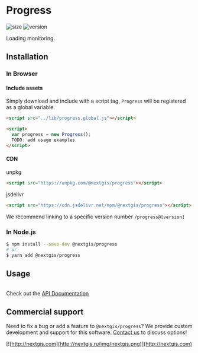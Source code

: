 # Progress

![size](https://img.shields.io/bundlephobia/minzip/@nextgis/progress) ![version](https://img.shields.io/npm/v/@nextgis/progress)

Loading monitoring.

## Installation

### In Browser

#### Include assets

Simply download and include with a script tag, `Progress` will be registered as a global variable.

```html
<script src="../lib/progress.global.js"></script>

<script>
  var progress = new Progress();
  TODO: add usage examples
</script>
```

#### CDN

unpkg

```html
<script src="https://unpkg.com/@nextgis/progress"></script>
```

jsdelivr

```html
<script src="https://cdn.jsdelivr.net/npm/@nextgis/progress"></script>
```

We recommend linking to a specific version number `/progress@[version]`

### In Node.js

```bash
$ npm install --save-dev @nextgis/progress
# or
$ yarn add @nextgis/progress
```

## Usage

```javascript

```

Check out the [API Documentation](https://github.com/nextgis/nextgis_frontend/blob/master/markdown/progress.md)

## Commercial support

Need to fix a bug or add a feature to `@nextgis/progress`? We provide custom development and support for this software. [Contact us](http://nextgis.com/contact/) to discuss options!

[![http://nextgis.com](http://nextgis.ru/img/nextgis.png)](http://nextgis.com)
